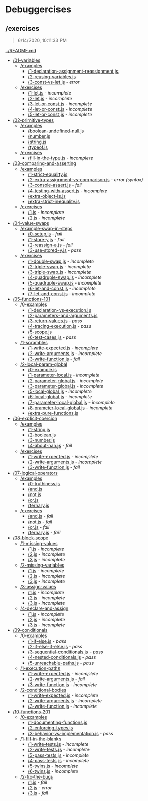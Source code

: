 # Debuggercises 

## /exercises 

> 6/14/2020, 10:11:33 PM 

[../README.md](../README.md)

- [/01-variables](./01-variables/README.md)
  - [/examples](./01-variables/examples/README.md)
    - [/1-declaration-assignment-reassignment.js](./01-variables/examples/README.md#1-declaration-assignment-reassignmentjs)  
    - [/2-reusing-variables.js](./01-variables/examples/README.md#2-reusing-variablesjs)  
    - [/3-const-vs-let.js](./01-variables/examples/README.md#3-const-vs-letjs) - _error_ 
  - [/exercises](./01-variables/exercises/README.md)
    - [/1-let.js](./01-variables/exercises/README.md#1-letjs) - _incomplete_ 
    - [/2-let.js](./01-variables/exercises/README.md#2-letjs) - _incomplete_ 
    - [/3-let-or-const.js](./01-variables/exercises/README.md#3-let-or-constjs) - _incomplete_ 
    - [/4-let-or-const.js](./01-variables/exercises/README.md#4-let-or-constjs) - _incomplete_ 
    - [/5-let-or-const.js](./01-variables/exercises/README.md#5-let-or-constjs) - _incomplete_ 
- [/02-primitive-types](./02-primitive-types/README.md)
  - [/examples](./02-primitive-types/examples/README.md)
    - [/boolean-undefined-null.js](./02-primitive-types/examples/README.md#boolean-undefined-nulljs)  
    - [/number.js](./02-primitive-types/examples/README.md#numberjs)  
    - [/string.js](./02-primitive-types/examples/README.md#stringjs)  
    - [/typeof.js](./02-primitive-types/examples/README.md#typeofjs)  
  - [/exercises](./02-primitive-types/exercises/README.md)
    - [/fill-in-the-type.js](./02-primitive-types/exercises/README.md#fill-in-the-typejs) - _incomplete_ 
- [/03-comparing-and-asserting](./03-comparing-and-asserting/README.md)
  - [/examples](./03-comparing-and-asserting/examples/README.md)
    - [/1-strict-equality.js](./03-comparing-and-asserting/examples/README.md#1-strict-equalityjs)  
    - [/2-extra-assignment-vs-comparison.js](./03-comparing-and-asserting/examples/README.md#2-extra-assignment-vs-comparisonjs) - _error (syntax)_ 
    - [/3-console-assert.js](./03-comparing-and-asserting/examples/README.md#3-console-assertjs) - _fail_ 
    - [/4-testing-with-assert.js](./03-comparing-and-asserting/examples/README.md#4-testing-with-assertjs) - _incomplete_ 
    - [/extra-object-is.js](./03-comparing-and-asserting/examples/README.md#extra-object-isjs)  
    - [/extra-strict-inequality.js](./03-comparing-and-asserting/examples/README.md#extra-strict-inequalityjs)  
  - [/exercises](./03-comparing-and-asserting/exercises/README.md)
    - [/1.js](./03-comparing-and-asserting/exercises/README.md#1js) - _incomplete_ 
    - [/2.js](./03-comparing-and-asserting/exercises/README.md#2js) - _incomplete_ 
- [/04-value-swaps](./04-value-swaps/README.md)
  - [/example-swap-in-steps](./04-value-swaps/example-swap-in-steps/README.md)
    - [/0-setup.js](./04-value-swaps/example-swap-in-steps/README.md#0-setupjs) - _fail_ 
    - [/1-store-y.js](./04-value-swaps/example-swap-in-steps/README.md#1-store-yjs) - _fail_ 
    - [/2-reassign-a.js](./04-value-swaps/example-swap-in-steps/README.md#2-reassign-ajs) - _fail_ 
    - [/3-use-stored-y.js](./04-value-swaps/example-swap-in-steps/README.md#3-use-stored-yjs) - _pass_ 
  - [/exercises](./04-value-swaps/exercises/README.md)
    - [/1-double-swap.js](./04-value-swaps/exercises/README.md#1-double-swapjs) - _incomplete_ 
    - [/2-triple-swap.js](./04-value-swaps/exercises/README.md#2-triple-swapjs) - _incomplete_ 
    - [/3-triple-swap.js](./04-value-swaps/exercises/README.md#3-triple-swapjs) - _incomplete_ 
    - [/4-quadruple-swap.js](./04-value-swaps/exercises/README.md#4-quadruple-swapjs) - _incomplete_ 
    - [/5-quadruple-swap.js](./04-value-swaps/exercises/README.md#5-quadruple-swapjs) - _incomplete_ 
    - [/6-let-and-const.js](./04-value-swaps/exercises/README.md#6-let-and-constjs) - _incomplete_ 
    - [/7-let-and-const.js](./04-value-swaps/exercises/README.md#7-let-and-constjs) - _incomplete_ 
- [/05-functions-101](./05-functions-101/README.md)
  - [/0-examples](./05-functions-101/0-examples/README.md)
    - [/1-declaration-vs-execution.js](./05-functions-101/0-examples/README.md#1-declaration-vs-executionjs)  
    - [/2-parameters-and-arguments.js](./05-functions-101/0-examples/README.md#2-parameters-and-argumentsjs)  
    - [/3-return-values.js](./05-functions-101/0-examples/README.md#3-return-valuesjs) - _pass_ 
    - [/4-tracing-execution.js](./05-functions-101/0-examples/README.md#4-tracing-executionjs) - _pass_ 
    - [/5-scope.js](./05-functions-101/0-examples/README.md#5-scopejs)  
    - [/6-test-cases.js](./05-functions-101/0-examples/README.md#6-test-casesjs) - _pass_ 
  - [/1-scrambles](./05-functions-101/1-scrambles/README.md)
    - [/1-write-expected.js](./05-functions-101/1-scrambles/README.md#1-write-expectedjs) - _incomplete_ 
    - [/2-write-arguments.js](./05-functions-101/1-scrambles/README.md#2-write-argumentsjs) - _incomplete_ 
    - [/3-write-function.js](./05-functions-101/1-scrambles/README.md#3-write-functionjs) - _fail_ 
  - [/2-local-param-global](./05-functions-101/2-local-param-global/README.md)
    - [/0-example.js](./05-functions-101/2-local-param-global/README.md#0-examplejs)  
    - [/1-parameter-local.js](./05-functions-101/2-local-param-global/README.md#1-parameter-localjs) - _incomplete_ 
    - [/2-parameter-global.js](./05-functions-101/2-local-param-global/README.md#2-parameter-globaljs) - _incomplete_ 
    - [/3-parameter-global.js](./05-functions-101/2-local-param-global/README.md#3-parameter-globaljs) - _incomplete_ 
    - [/5-local-global.js](./05-functions-101/2-local-param-global/README.md#5-local-globaljs) - _incomplete_ 
    - [/6-local-global.js](./05-functions-101/2-local-param-global/README.md#6-local-globaljs) - _incomplete_ 
    - [/7-parameter-local-global.js](./05-functions-101/2-local-param-global/README.md#7-parameter-local-globaljs) - _incomplete_ 
    - [/8-prameter-local-global.js](./05-functions-101/2-local-param-global/README.md#8-prameter-local-globaljs) - _incomplete_ 
    - [/extra-pure-functions.js](./05-functions-101/2-local-param-global/README.md#extra-pure-functionsjs)  
- [/06-explicit-coercion](./06-explicit-coercion/README.md)
  - [/examples](./06-explicit-coercion/examples/README.md)
    - [/1-string.js](./06-explicit-coercion/examples/README.md#1-stringjs)  
    - [/2-boolean.js](./06-explicit-coercion/examples/README.md#2-booleanjs)  
    - [/3-number.js](./06-explicit-coercion/examples/README.md#3-numberjs)  
    - [/4-about-nan.js](./06-explicit-coercion/examples/README.md#4-about-nanjs) - _fail_ 
  - [/exercises](./06-explicit-coercion/exercises/README.md)
    - [/1-write-expected.js](./06-explicit-coercion/exercises/README.md#1-write-expectedjs) - _incomplete_ 
    - [/2-write-arguments.js](./06-explicit-coercion/exercises/README.md#2-write-argumentsjs) - _incomplete_ 
    - [/3-write-function.js](./06-explicit-coercion/exercises/README.md#3-write-functionjs) - _fail_ 
- [/07-logical-operators](./07-logical-operators/README.md)
  - [/examples](./07-logical-operators/examples/README.md)
    - [/0-truthiness.js](./07-logical-operators/examples/README.md#0-truthinessjs)  
    - [/and.js](./07-logical-operators/examples/README.md#andjs)  
    - [/not.js](./07-logical-operators/examples/README.md#notjs)  
    - [/or.js](./07-logical-operators/examples/README.md#orjs)  
    - [/ternary.js](./07-logical-operators/examples/README.md#ternaryjs)  
  - [/exercises](./07-logical-operators/exercises/README.md)
    - [/and.js](./07-logical-operators/exercises/README.md#andjs) - _fail_ 
    - [/not.js](./07-logical-operators/exercises/README.md#notjs) - _fail_ 
    - [/or.js](./07-logical-operators/exercises/README.md#orjs) - _fail_ 
    - [/ternary.js](./07-logical-operators/exercises/README.md#ternaryjs) - _fail_ 
- [/08-block-scope](./08-block-scope/README.md)
  - [/1-missing-values](./08-block-scope/1-missing-values/README.md)
    - [/1.js](./08-block-scope/1-missing-values/README.md#1js) - _incomplete_ 
    - [/2.js](./08-block-scope/1-missing-values/README.md#2js) - _incomplete_ 
    - [/3.js](./08-block-scope/1-missing-values/README.md#3js) - _incomplete_ 
  - [/2-missing-variables](./08-block-scope/2-missing-variables/README.md)
    - [/1.js](./08-block-scope/2-missing-variables/README.md#1js) - _incomplete_ 
    - [/2.js](./08-block-scope/2-missing-variables/README.md#2js) - _incomplete_ 
    - [/3.js](./08-block-scope/2-missing-variables/README.md#3js) - _incomplete_ 
  - [/3-assign-values](./08-block-scope/3-assign-values/README.md)
    - [/1.js](./08-block-scope/3-assign-values/README.md#1js) - _incomplete_ 
    - [/2.js](./08-block-scope/3-assign-values/README.md#2js) - _incomplete_ 
    - [/3.js](./08-block-scope/3-assign-values/README.md#3js) - _incomplete_ 
  - [/4-declare-and-assign](./08-block-scope/4-declare-and-assign/README.md)
    - [/1.js](./08-block-scope/4-declare-and-assign/README.md#1js) - _incomplete_ 
    - [/2.js](./08-block-scope/4-declare-and-assign/README.md#2js) - _incomplete_ 
    - [/3.js](./08-block-scope/4-declare-and-assign/README.md#3js) - _incomplete_ 
- [/09-conditionals](./09-conditionals/README.md)
  - [/0-examples](./09-conditionals/0-examples/README.md)
    - [/1-if-else.js](./09-conditionals/0-examples/README.md#1-if-elsejs) - _pass_ 
    - [/2-if-else-if-else.js](./09-conditionals/0-examples/README.md#2-if-else-if-elsejs) - _pass_ 
    - [/3-sequential-conditionals.js](./09-conditionals/0-examples/README.md#3-sequential-conditionalsjs) - _pass_ 
    - [/4-nested-conditionals.js](./09-conditionals/0-examples/README.md#4-nested-conditionalsjs) - _pass_ 
    - [/5-unreachable-paths.js](./09-conditionals/0-examples/README.md#5-unreachable-pathsjs) - _pass_ 
  - [/1-execution-paths](./09-conditionals/1-execution-paths/README.md)
    - [/1-write-expected.js](./09-conditionals/1-execution-paths/README.md#1-write-expectedjs) - _incomplete_ 
    - [/2-write-arguments.js](./09-conditionals/1-execution-paths/README.md#2-write-argumentsjs) - _fail_ 
    - [/3-write-function.js](./09-conditionals/1-execution-paths/README.md#3-write-functionjs) - _incomplete_ 
  - [/2-conditional-bodies](./09-conditionals/2-conditional-bodies/README.md)
    - [/1-write-expected.js](./09-conditionals/2-conditional-bodies/README.md#1-write-expectedjs) - _incomplete_ 
    - [/2-write-arguments.js](./09-conditionals/2-conditional-bodies/README.md#2-write-argumentsjs) - _incomplete_ 
    - [/3-write-function.js](./09-conditionals/2-conditional-bodies/README.md#3-write-functionjs) - _incomplete_ 
- [/10-functions-201](./10-functions-201/README.md)
  - [/0-examples](./10-functions-201/0-examples/README.md)
    - [/1-documenting-functions.js](./10-functions-201/0-examples/README.md#1-documenting-functionsjs)  
    - [/2-enforcing-types.js](./10-functions-201/0-examples/README.md#2-enforcing-typesjs)  
    - [/3-behavior-vs-implementation.js](./10-functions-201/0-examples/README.md#3-behavior-vs-implementationjs) - _pass_ 
  - [/1-fill-in-the-blanks](./10-functions-201/1-fill-in-the-blanks/README.md)
    - [/1-write-tests.js](./10-functions-201/1-fill-in-the-blanks/README.md#1-write-testsjs) - _incomplete_ 
    - [/2-write-tests.js](./10-functions-201/1-fill-in-the-blanks/README.md#2-write-testsjs) - _incomplete_ 
    - [/3-pass-tests.js](./10-functions-201/1-fill-in-the-blanks/README.md#3-pass-testsjs) - _incomplete_ 
    - [/4-pass-tests.js](./10-functions-201/1-fill-in-the-blanks/README.md#4-pass-testsjs) - _incomplete_ 
    - [/5-twins.js](./10-functions-201/1-fill-in-the-blanks/README.md#5-twinsjs) - _incomplete_ 
    - [/6-twins.js](./10-functions-201/1-fill-in-the-blanks/README.md#6-twinsjs) - _incomplete_ 
  - [/2-fix-the-bugs](./10-functions-201/2-fix-the-bugs/README.md)
    - [/1.js](./10-functions-201/2-fix-the-bugs/README.md#1js) - _fail_ 
    - [/2.js](./10-functions-201/2-fix-the-bugs/README.md#2js) - _error_ 
    - [/3.js](./10-functions-201/2-fix-the-bugs/README.md#3js) - _fail_ 

